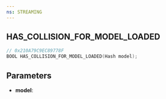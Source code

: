 ```yaml
---
ns: STREAMING
---
```

## HAS_COLLISION_FOR_MODEL_LOADED

```c
// 0x210A79C9EC89778F
BOOL HAS_COLLISION_FOR_MODEL_LOADED(Hash model);
```

## Parameters
* **model**:
